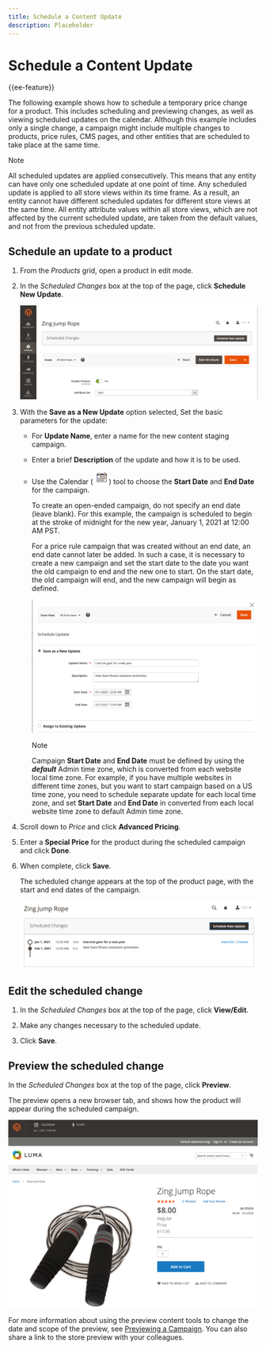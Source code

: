 ```yaml
---
title: Schedule a Content Update
description: Placeholder
---
```

# Schedule a Content Update

{{ee-feature}}

The following example shows how to schedule a temporary price change for a product. This includes scheduling and previewing changes, as well as viewing scheduled updates on the calendar. Although this example includes only a single change, a campaign might include multiple changes to products, price rules, CMS pages, and other entities that are scheduled to take place at the same time.

>[!NOTE]
>
>All scheduled updates are applied consecutively. This means that any entity can have only one scheduled update at one point of time. Any scheduled update is applied to all store views within its time frame. As a result, an entity cannot have different scheduled updates for different store views at the same time. All entity attribute values within all store views, which are not affected by the current scheduled update, are taken from the default values, and not from the previous scheduled update.

## Schedule an update to a product

1. From the _Products_ grid, open a product in edit mode.

1. In the _Scheduled Changes_ box at the top of the page, click **Schedule New Update**.

   ![Schedule new update](./assets/content-staging-product-schedule-new-update.png)<!-- zoom -->

1. With the **Save as a New Update** option selected, Set the basic parameters for the update:

   - For **Update Name**, enter a name for the new content staging campaign.

   - Enter a brief **Description** of the update and how it is to be used.

   - Use the Calendar (![Calendar icon](../assets/icon-calendar.png)) tool to choose the **Start Date** and **End Date** for the campaign.

      To create an open-ended campaign, do not specify an end date (leave blank). For this example, the campaign is scheduled to begin at the stroke of midnight for the new year, January 1, 2021 at 12:00 AM PST.

      
      For a price rule campaign that was created without an end date, an end date cannot later be added. In such a case, it is necessary to create a new campaign and set the start date to the date you want the old campaign to end and the new one to start. On the start date, the old campaign will end, and the new campaign will begin as defined.

      ![Scheduling a product update](./assets/content-staging-campaign-schedule-update.png)<!-- zoom -->

      >[!NOTE]
      >
      >Campaign **Start Date** and **End Date** must be defined by using the **_default_** Admin time zone, which is converted from each website local time zone. For example, if you have multiple websites in different time zones, but you want to start campaign based on a US time zone, you need to schedule separate update for each local time zone, and set **Start Date** and **End Date** in converted from each local website time zone to default Admin time zone.

1. Scroll down to _Price_ and click **Advanced Pricing**.

1. Enter a **Special Price** for the product during the scheduled campaign and click **Done**.

1. When complete, click **Save**.

   The scheduled change appears at the top of the product page, with the start and end dates of the campaign.

   ![Scheduled change](./assets/content-staging-scheduled-changes.png)<!-- zoom -->

## Edit the scheduled change

1. In the _Scheduled Changes_ box at the top of the page, click **View/Edit**.

1. Make any changes necessary to the scheduled update.

1. Click **Save**.

## Preview the scheduled change

In the _Scheduled Changes_ box at the top of the page, click **Preview**.

The preview opens a new browser tab, and shows how the product will appear during the scheduled campaign.

![Preview scheduled changes](./assets/content-staging-product-scheduled-update-preview-rope.png)<!-- zoom -->

For more information about using the preview content tools to change the date and scope of the preview, see [Previewing a Campaign](content-staging-preview.md). You can also share a link to the store preview with your colleagues.
